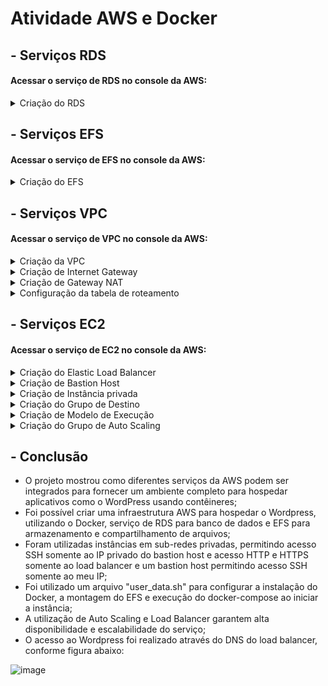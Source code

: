 # Atividade AWS e Docker

## - Serviços RDS
#### Acessar o serviço de RDS no console da AWS:
<details>
<summary>Criação do RDS</summary>
  
1) Clicar em `Criar banco de dados`;
2) Em `Opções de mecanismo` selecionar "MySQL", em `Opções de modelos` selecionar o nível gratuito, configurar a instância do banco de dados preenchendo o nome, o usuário principal e senha, em conectividade configurar o grupo de segurança para permitir tráfego na porta 3306 do grupo de segurança da instância privada;
3) Clicar em `Criar banco de dados`.

</details>

## - Serviços EFS
#### Acessar o serviço de EFS no console da AWS:
<details>
<summary>Criação do EFS</summary>

1) Clicar em `Criar sistema de arquivos`;
2) Nomear e atribuir à VPC criada anteriormente;
3) Clicar em `Criar sistema de arquivos`.
</details>

## - Serviços VPC
#### Acessar o serviço de VPC no console da AWS:
<details>
<summary>Criação da VPC</summary>

1) Clicar em `Criar VPC`;
2) Informar um bloco de IPv4 válido e IPv6, se aplicável;
3) Criar 2 sub-redes privadas e 2 sub-redes públicas e alocar uma de cada tipo em duas zonas de disponibilidade diferentes;
4) No campo de Opções de DNS, habilitar os "nomes de host DNS" e "resolução de DNS";
5) Clicar em `Criar VPC`.
</details>

<details>
<summary>Criação de Internet Gateway</summary>

1) Em `Gateways da Internet`, clicar em `Criar gateway da Internet`;
2) Nomear e clicar em `Criar gateway da Internet`.  
</details>

<details>
<summary>Criação de Gateway NAT</summary>

1) Em `Gateways NAT`, clicar em `Criar gateway NAT`;
2) Nomear, associar a uma sub-rede pública, selecionar o tipo de conectividade público e alocar um IP elástico;
3) Clicar em `Criar gateway NAT`.
</details>

<details>
<summary>Configuração da tabela de roteamento</summary>

1) Criar uma tabela de rotas para as 2 sub-redes públicas e uma para as 2 sub-redes privadas;
2) Em `Tabelas de rotas` e clicar em `Criar tabela de rotas`;
3) Nomear a tabela e escolher a VPC que foi criada anteriormente;
4) Clicar em `Criar tabela de rotas`.

#### Associar as sub-redes às tabelas:

1) Selecionar a tabela de rotas da sub-rede privada, em 
`Associações de sub-rede` clicar em `Editar associações de sub-rede` e adicionar as 2 sub-redes privadas.
2) Fazer o mesmo com a tabela de rotas das sub-redes públicas.

#### Associar o gateway da Internet à Tabela de rotas pública:

1) Selecionar a tabela de rotas pública, na parte de `Rotas` clicar em `Editar rotas`;
2) Clicar em `Adicionar rota`, com destino "0.0.0.0/0" e selecionar como "Alvo" o gateway da Internet criado anteriormente e salvar.

#### Associar o gateway NAT à Tabela de rotas privada:

1) Selecionar a tabela de rotas privada, na parte de `Rotas` clicar em `Editar rotas`;
2) Clicar em "Adicionar rota", com destino "0.0.0.0/0" e selecionar como "Alvo" o gateway NAT criado anteriormente e salvar.
</details>

## - Serviços EC2
#### Acessar o serviço de EC2 no console da AWS:

<details>
<summary>Criação do Elastic Load Balancer</summary>

1) Em `Load balancers` clicar em `Criar load balancer`;
2) Criar um "Application Load Balancer";
3) Nomear, selecionar o esquema voltado para a Internet, escolher o tipo de endereço IP aplicável, selecionar a VPC criada anteriormente, para o mapeamento escolher ao menos duas zonas de disponibilidade, configurar o Grupo de Segurança para permitir conexões HTTP e HTTPS com origem "0.0.0.0/0" e selecionar para "Listener" o protocolo HTTP, porta 80;
4) Clicar em `Criar load balancer`.
</details>

<details>
<summary>Criação de Bastion Host</summary>

1) Clicar em `Executar instâncias`;
2) A imagem utilizada foi a "Amazon Linux 2", tipo de instância "t2.micro";
3) Em `configurações de rede`, selecionar a VPC criada, utilizar uma sub-rede _pública_ e configurar o grupo de segurança para permitir somente o tráfego SSH de "meu IP" ;
4) Utilizar o armazenamento padrão e clicar em `Executar instância`.
</details>

<details>
<summary>Criação de Instância privada</summary>

1) Clicar em `Executar instâncias`;
2) A imagem utilizada foi a "Amazon Linux 2", tipo de instância "t2.micro";
3) Em `configurações de rede`, selecionar a VPC criada, utilizar uma sub-rede _privada_ e configurar o grupo de segurança para permitir o tráfego SSH somente do IP privado do Bastion host e as portas 80 e 443 (HHTP e HTTPS, respectivamente) para o grupo de segurança do Load Balancer;
4) Utilizar o armazenamento padrão;
5) Em `Detalhes avançados`, selecionar o arquivo [user_data.sh](https://github.com/MeireMayumi/aws_docker/blob/main/user_data.sh) no campo `Dados do usuário`, para configurar a instalação do Docker, montagem do EFS e execução do docker-compose para o deploy do Wordpress utilizando o RDS, durante a inicialização da instância.
6) Clicar em `Executar instância`.
</details>

<details>
<summary>Criação do Grupo de Destino</summary>

1) Em `Grupos de destino`, clicar em `Criar grupo de destino`;
2) Selecionar "instâncias" como tipo de destino, nomear o grupo, selecionar como protocolo o HTTP: porta 80, selecionar o tipo de endereço IP aplicável, selecionar a VPC criada anteriormente, utilizar como versão do protocolo o "HTTP1", configurar protocolo HTTP com caminho "/" para verificações de integridade;
3) Clicar em `Próximo`;
4) Registrar destinos incluindo no grupo de destino a instância privada que foi criada anteriormente;
5) Clicar em `Criar grupo de destino`.
</details>

<details>
<summary>Criação de Modelo de Execução</summary>

1) Em `Instâncias`, com o botaõ direito, clicar na instância privada criada anteriormente e clicar em `Imagem e Modelos` e `Criar modelo a partir da Instância`;
2) Nomear o modelo e adicionar uma breve descrição;
3) O restante das opções estarão selecionadas conforme a instância privada;
4) Clicar em `Criar modelo de execução`.
</details>

<details>
<summary>Criação do Grupo de Auto Scaling</summary>

1) Em `Grupos Auto Scaling`, clicar em `Criar Grupo do Auto Scaling`;
2) Nomear e selecionar o modelo de execução criado anteriormente;
3) Em `Rede` selecionar a VPC criada e selecionar as 2 sub-redes privadas;
4) Selecionar o balanceador de carga que foi criado e deixar as outras configurações padrões;
5) Preencher a capacidade desejada com a quantidade de instâncias que deseja que fique executando, configure o limite de ajuste de escala, preenchendo a quantidade mínima e máxima de instâncias a serem escaladas e selecione a política de dimensionamento para ajuste de escala automática que deseja;
6) Se desejar adicione notificações e etiquetas;
7) Clicar em `Criar grupo do Auto Scaling`.
</details>

## - Conclusão

- O projeto mostrou como diferentes serviços da AWS podem ser integrados para fornecer um ambiente completo para hospedar aplicativos como o WordPress usando contêineres;
- Foi possível criar uma infraestrutura AWS para hospedar o Wordpress, utilizando o Docker, serviço de RDS para banco de dados e EFS para armazenamento e compartilhamento de arquivos;
- Foram utilizadas instâncias em sub-redes privadas, permitindo acesso SSH somente ao IP privado do bastion host e acesso HTTP e HTTPS somente ao load balancer e um bastion host permitindo acesso SSH somente ao meu IP;
-  Foi utilizado um arquivo "user_data.sh" para configurar a instalação do Docker, a montagem do EFS e execução do docker-compose ao iniciar a instância;
- A utilização de Auto Scaling e Load Balancer garantem alta disponibilidade e escalabilidade do serviço;
- O acesso ao Wordpress foi realizado através do DNS do load balancer, conforme figura abaixo:

![image](https://github.com/MeireMayumi/aws_docker/assets/167933389/15c791e5-fe18-4cfb-93ef-2d05b5191cc8)




